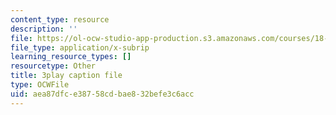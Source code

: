 ```yaml
---
content_type: resource
description: ''
file: https://ol-ocw-studio-app-production.s3.amazonaws.com/courses/18-01sc-single-variable-calculus-fall-2010/aea87dfce38758cdbae832befe3c6acc_eRCN3daFCmU.vtt
file_type: application/x-subrip
learning_resource_types: []
resourcetype: Other
title: 3play caption file
type: OCWFile
uid: aea87dfc-e387-58cd-bae8-32befe3c6acc
---
```

